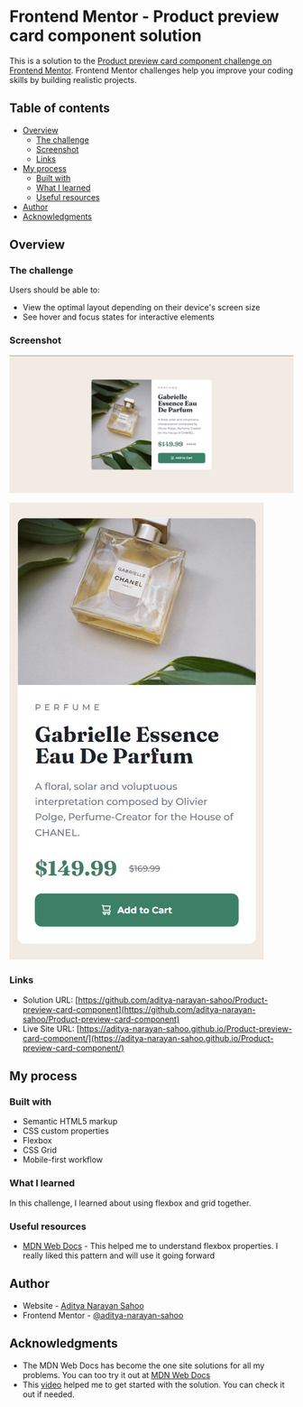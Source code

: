 # Frontend Mentor - Product preview card component solution

This is a solution to the [Product preview card component challenge on Frontend Mentor](https://www.frontendmentor.io/challenges/product-preview-card-component-GO7UmttRfa). Frontend Mentor challenges help you improve your coding skills by building realistic projects. 

## Table of contents

- [Overview](#overview)
  - [The challenge](#the-challenge)
  - [Screenshot](#screenshot)
  - [Links](#links)
- [My process](#my-process)
  - [Built with](#built-with)
  - [What I learned](#what-i-learned)
  - [Useful resources](#useful-resources)
- [Author](#author)
- [Acknowledgments](#acknowledgments)

## Overview

### The challenge

Users should be able to:

- View the optimal layout depending on their device's screen size
- See hover and focus states for interactive elements

### Screenshot

![](./screenshots/desktop-version.jpg)

![](./screenshots/mobile-version.jpg)

### Links

- Solution URL: [https://github.com/aditya-narayan-sahoo/Product-preview-card-component](https://github.com/aditya-narayan-sahoo/Product-preview-card-component)
- Live Site URL: [https://aditya-narayan-sahoo.github.io/Product-preview-card-component/](https://aditya-narayan-sahoo.github.io/Product-preview-card-component/)

## My process

### Built with

- Semantic HTML5 markup
- CSS custom properties
- Flexbox
- CSS Grid
- Mobile-first workflow


### What I learned

In this challenge, I learned about using flexbox and grid together.

### Useful resources

- [MDN Web Docs](https://developer.mozilla.org/en-US/docs/Learn/CSS/CSS_layout/Flexbox) - This helped me to understand flexbox properties. I really liked this pattern and will use it going forward

## Author

- Website - [Aditya Narayan Sahoo](https://github.com/aditya-narayan-sahoo)
- Frontend Mentor - [@aditya-narayan-sahoo](https://www.frontendmentor.io/profile/aditya-narayan-sahoo)

## Acknowledgments

- The MDN Web Docs has become the one site solutions for all my problems. You can too try it out at [MDN Web Docs](https://developer.mozilla.org/en-US/)
- This [video](https://youtu.be/B2WL6KkqhLQ) helped me to get started with the solution. You can check it out if needed. 

